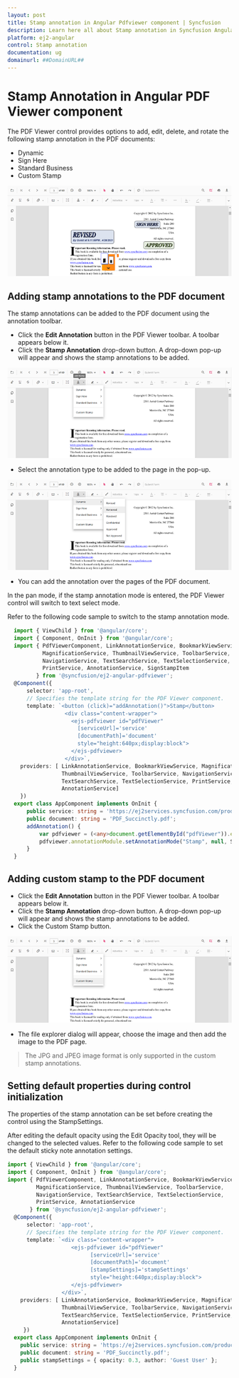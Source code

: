 ```yaml
---
layout: post
title: Stamp annotation in Angular Pdfviewer component | Syncfusion
description: Learn here all about Stamp annotation in Syncfusion Angular Pdfviewer component of Syncfusion Essential JS 2 and more.
platform: ej2-angular
control: Stamp annotation 
documentation: ug
domainurl: ##DomainURL##
---
```


# Stamp Annotation in Angular PDF Viewer component

The PDF Viewer control provides options to add, edit, delete, and rotate the following stamp annotation in the PDF documents:

* Dynamic
* Sign Here
* Standard Business
* Custom Stamp

![StampAnnotation](../../pdfviewer/images/stamp_annot.png)

## Adding stamp annotations to the PDF document

The stamp annotations can be added to the PDF document using the annotation toolbar.

* Click the **Edit Annotation** button in the PDF Viewer toolbar. A toolbar appears below it.
* Click the **Stamp Annotation** drop-down button. A drop-down pop-up will appear and shows the stamp annotations to be added.

![StampTool](../../pdfviewer/images/stamp_tool.png)

* Select the annotation type to be added to the page in the pop-up.

![StampPopup](../../pdfviewer/images/selectstamp_annot.png)

* You can add the annotation over the pages of the PDF document.

In the pan mode, if the stamp annotation mode is entered, the PDF Viewer control will switch to text select mode.

Refer to the following code sample to switch to the stamp annotation mode.

```typescript
  import { ViewChild } from '@angular/core';
  import { Component, OnInit } from '@angular/core';
  import { PdfViewerComponent, LinkAnnotationService, BookmarkViewService,
           MagnificationService, ThumbnailViewService, ToolbarService,
           NavigationService, TextSearchService, TextSelectionService,
           PrintService, AnnotationService, SignStampItem
         } from '@syncfusion/ej2-angular-pdfviewer';
  @Component({
      selector: 'app-root',
      // Specifies the template string for the PDF Viewer component.
      template: `<button (click)="addAnnotation()">Stamp</button>
                  <div class="content-wrapper">
                    <ejs-pdfviewer id="pdfViewer"
                      [serviceUrl]='service'
                      [documentPath]='document'
                      style="height:640px;display:block">
                    </ejs-pdfviewer>
                  </div>`,
    providers: [ LinkAnnotationService, BookmarkViewService, MagnificationService,
                 ThumbnailViewService, ToolbarService, NavigationService,
                 TextSearchService, TextSelectionService, PrintService, 
                 AnnotationService]
    })
  export class AppComponent implements OnInit {
      public service: string = 'https://ej2services.syncfusion.com/production/web-services/api/pdfviewer';
      public document: string = 'PDF_Succinctly.pdf';
      addAnnotation() {
          var pdfviewer = (<any>document.getElementById("pdfViewer")).ej2_instances[0];
          pdfviewer.annotationModule.setAnnotationMode("Stamp", null, SignStampItem.Witness);
      }
  }
```

## Adding custom stamp to the PDF document

* Click the **Edit Annotation** button in the PDF Viewer toolbar. A toolbar appears below it.
* Click the **Stamp Annotation** drop-down button. A drop-down pop-up will appear and shows the stamp annotations to be added.
* Click the Custom Stamp button.

![CustomStamp](../../pdfviewer/images/customStamp.png)

* The file explorer dialog will appear, choose the image and then add the image to the PDF page.

>The JPG and JPEG image format is only supported in the custom stamp annotations.

## Setting default properties during control initialization

The properties of the stamp annotation can be set before creating the control using the StampSettings.

After editing the default opacity using the Edit Opacity tool, they will be changed to the selected values.
Refer to the following code sample to set the default sticky note annotation settings.

```typescript
import { ViewChild } from '@angular/core';
import { Component, OnInit } from '@angular/core';
import { PdfViewerComponent, LinkAnnotationService, BookmarkViewService,
         MagnificationService, ThumbnailViewService, ToolbarService,
         NavigationService, TextSearchService, TextSelectionService,
         PrintService, AnnotationService
       } from '@syncfusion/ej2-angular-pdfviewer';
  @Component({
      selector: 'app-root',
      // Specifies the template string for the PDF Viewer component.
      template: `<div class="content-wrapper">
                    <ejs-pdfviewer id="pdfViewer"
                          [serviceUrl]='service'
                          [documentPath]='document'
                          [stampSettings]='stampSettings'
                          style="height:640px;display:block">
                    </ejs-pdfviewer>
                 </div>`,
    providers: [ LinkAnnotationService, BookmarkViewService, MagnificationService,
                 ThumbnailViewService, ToolbarService, NavigationService,
                 TextSearchService, TextSelectionService, PrintService, 
                 AnnotationService]
     })
  export class AppComponent implements OnInit {
    public service: string = 'https://ej2services.syncfusion.com/production/web-services/api/pdfviewer';
    public document: string = 'PDF_Succinctly.pdf';
    public stampSettings = { opacity: 0.3, author: 'Guest User' };
  }
```
